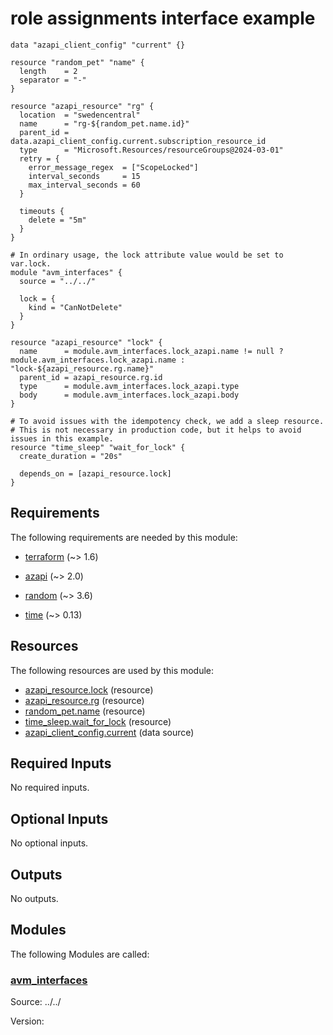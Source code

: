 <!-- BEGIN_TF_DOCS -->
# role assignments interface example

```hcl
data "azapi_client_config" "current" {}

resource "random_pet" "name" {
  length    = 2
  separator = "-"
}

resource "azapi_resource" "rg" {
  location  = "swedencentral"
  name      = "rg-${random_pet.name.id}"
  parent_id = data.azapi_client_config.current.subscription_resource_id
  type      = "Microsoft.Resources/resourceGroups@2024-03-01"
  retry = {
    error_message_regex  = ["ScopeLocked"]
    interval_seconds     = 15
    max_interval_seconds = 60
  }

  timeouts {
    delete = "5m"
  }
}

# In ordinary usage, the lock attribute value would be set to var.lock.
module "avm_interfaces" {
  source = "../../"

  lock = {
    kind = "CanNotDelete"
  }
}

resource "azapi_resource" "lock" {
  name      = module.avm_interfaces.lock_azapi.name != null ? module.avm_interfaces.lock_azapi.name : "lock-${azapi_resource.rg.name}"
  parent_id = azapi_resource.rg.id
  type      = module.avm_interfaces.lock_azapi.type
  body      = module.avm_interfaces.lock_azapi.body
}

# To avoid issues with the idempotency check, we add a sleep resource.
# This is not necessary in production code, but it helps to avoid issues in this example.
resource "time_sleep" "wait_for_lock" {
  create_duration = "20s"

  depends_on = [azapi_resource.lock]
}
```

<!-- markdownlint-disable MD033 -->
## Requirements

The following requirements are needed by this module:

- <a name="requirement_terraform"></a> [terraform](#requirement\_terraform) (~> 1.6)

- <a name="requirement_azapi"></a> [azapi](#requirement\_azapi) (~> 2.0)

- <a name="requirement_random"></a> [random](#requirement\_random) (~> 3.6)

- <a name="requirement_time"></a> [time](#requirement\_time) (~> 0.13)

## Resources

The following resources are used by this module:

- [azapi_resource.lock](https://registry.terraform.io/providers/azure/azapi/latest/docs/resources/resource) (resource)
- [azapi_resource.rg](https://registry.terraform.io/providers/azure/azapi/latest/docs/resources/resource) (resource)
- [random_pet.name](https://registry.terraform.io/providers/hashicorp/random/latest/docs/resources/pet) (resource)
- [time_sleep.wait_for_lock](https://registry.terraform.io/providers/hashicorp/time/latest/docs/resources/sleep) (resource)
- [azapi_client_config.current](https://registry.terraform.io/providers/azure/azapi/latest/docs/data-sources/client_config) (data source)

<!-- markdownlint-disable MD013 -->
## Required Inputs

No required inputs.

## Optional Inputs

No optional inputs.

## Outputs

No outputs.

## Modules

The following Modules are called:

### <a name="module_avm_interfaces"></a> [avm\_interfaces](#module\_avm\_interfaces)

Source: ../../

Version:

<!-- END_TF_DOCS -->